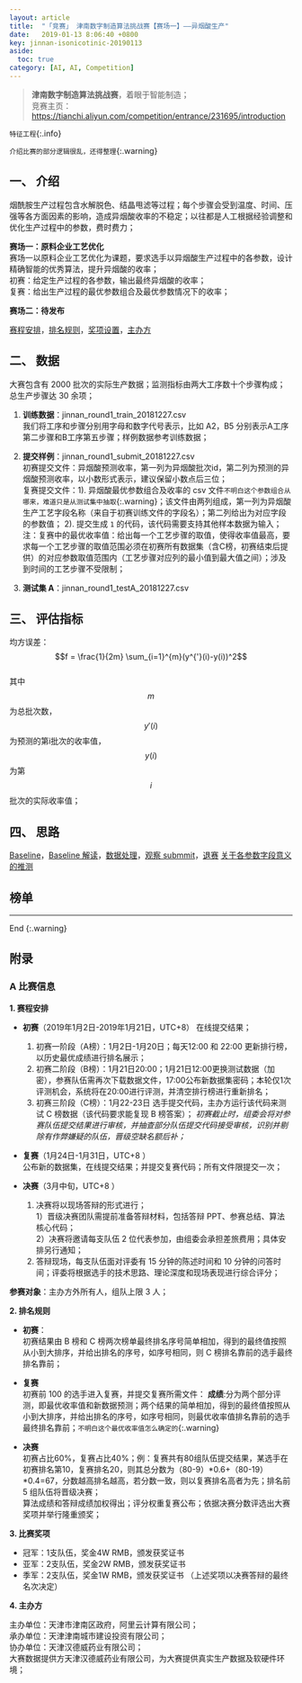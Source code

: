```yaml
---
layout: article
title:  "「竞赛」 津南数字制造算法挑战赛【赛场一】——异烟酸生产"
date:   2019-01-13 8:06:40 +0800
key: jinnan-isonicotinic-20190113
aside:
  toc: true
category: [AI, AI, Competition]
---
```


>**津南数字制造算法挑战赛**，着眼于智能制造；  
竞赛主页：<https://tianchi.aliyun.com/competition/entrance/231695/introduction>   

`特征工程`{:.info}  

`介绍比赛的部分逻辑很乱，还得整理`{:.warning}  

## 一、 介绍

烟酰胺生产过程包含水解脱色、结晶甩滤等过程；每个步骤会受到温度、时间、压强等各方面因素的影响，造成异烟酸收率的不稳定；以往都是人工根据经验调整和优化生产过程中的参数，费时费力；

**赛场一：原料企业工艺优化**  
赛场一以原料企业工艺优化为课题，要求选手以异烟酸生产过程中的各参数，设计精确智能的优秀算法，提升异烟酸的收率；   
初赛：给定生产过程的各参数，输出最终异烟酸的收率；  
复赛：给出生产过程的最优参数组合及最优参数情况下的收率；  

**赛场二：待发布﻿**  

[赛程安排](#schedule)，[排名规则](#rule)，[奖项设置](#awards)，[主办方](#organizers)  

## 二、 数据
大赛包含有 2000 批次的实际生产数据；监测指标由两大工序数十个步骤构成；总生产步骤达 30 余项；  
1. **训练数据**：jinnan_round1_train_20181227.csv  
我们将工序和步骤分别用字母和数字代号表示，比如 A2，B5 分别表示A工序第二步骤和B工序第五步骤；样例数据参考训练数据；  

2. **提交样例**：jinnan_round1_submit_20181227.csv   
初赛提交文件：异烟酸预测收率，第一列为异烟酸批次id，第二列为预测的异烟酸预测收率，以小数形式表示，建议保留小数点后三位；   
复赛提交文件：1). 异烟酸最优参数组合及收率的 csv 文件`不明白这个参数组合从哪来，难道只是从测试集中抽取`{:.warning}；该文件由两列组成，第一列为异烟酸生产工艺字段名称（来自于初赛训练文件的字段名）；第二列给出为对应字段的参数值； 2). 提交生成 `1` 的代码，该代码需要支持其他样本数据为输入；  
注：复赛中的最优收率值：给出每一个工艺步骤的取值，使得收率值最高，要求每一个工艺步骤的取值范围必须在初赛所有数据集（含C榜，初赛结束后提供）的对应参数取值范围内（工艺步骤对应列的最小值到最大值之间）；涉及到时间的工艺步骤不受限制；  

3. **测试集 A**：jinnan_round1_testA_20181227.csv


## 三、 评估指标
均方误差：$$f = \frac{1}{2m} \sum_{i=1}^{m}(y^{'}(i)-y(i))^2$$  
其中 $$m$$ 为总批次数，$$y'(i)$$ 为预测的第i批次的收率值，$$y(i)$$ 为第 $$i$$ 批次的实际收率值；  

## 四、 思路
[Baseline](https://tianchi.aliyun.com/notebook-ai/detail?postId=41822)，[Baseline 解读](https://tianchi.aliyun.com/notebook-ai/detail?postId=43128)，[数据处理](https://tianchi.aliyun.com/notebook-ai/detail?postId=43680)，[观察 submmit](https://tianchi.aliyun.com/notebook-ai/detail?postId=43726)，[退赛](https://tianchi.aliyun.com/notebook-ai/detail?postId=43682)
[关于各参数字段意义的推测](https://tianchi.aliyun.com/forum/postDetail?postId=42025)  

## 榜单




-------------------  
 End
{:.warning}  


## 附录
### A 比赛信息
<span id="schedule">**1. 赛程安排**</span>  
- **初赛**（2019年1月2日-2019年1月21日，UTC+8）
  在线提交结果；  
  1. 初赛一阶段（A榜）：1月2日-1月20日；每天12:00 和 22:00 更新排行榜，以历史最优成绩进行排名展示；  
  2. 初赛二阶段（B榜）：1月21日20:00；1月21日12:00更换测试数据（加密），参赛队伍需再次下载数据文件，17:00公布新数据集密码；本轮仅1次评测机会，系统将在20:00进行评测，并清空排行榜进行重新排名；  
  3. 初赛三阶段（C榜）：1月22-23日 选手提交代码，主办方运行该代码来测试 C 榜数据（该代码要求能复现 B 榜答案）；
  *初赛截止时，组委会将对参赛队伍提交结果进行审核，并抽查部分队伍提交代码接受审核，识别并剔除有作弊嫌疑的队伍，晋级空缺名额后补；*  

- **复赛**（1月24日-1月31日，UTC+8 ）  
  公布新的数据集，在线提交结果；并提交复赛代码；所有文件限提交一次；    


- **决赛**（3月中旬，UTC+8 ）
  1. 决赛将以现场答辩的形式进行；  
    1）晋级决赛团队需提前准备答辩材料，包括答辩 PPT、参赛总结、算法核心代码；  
    2）决赛将邀请每支队伍 2 位代表参加，由组委会承担差旅费用；具体安排另行通知；  
  2. 答辩现场，每支队伍面对评委有 15 分钟的陈述时间和 10 分钟的问答时间；评委将根据选手的技术思路、理论深度和现场表现进行综合评分；


**参赛对象**：主办方外所有人，组队上限 3 人；  

<span id="rule">**2. 排名规则**</span>  
- **初赛**：  
初赛结果由 B 榜和 C 榜两次榜单最终排名序号简单相加，得到的最终值按照从小到大排序，并给出排名的序号，如序号相同，则 C 榜排名靠前的选手最终排名靠前；  
- **复赛**  
初赛前 100 的选手进入复赛，并提交复赛所需文件：
**成绩**:分为两个部分评测，即最优收率值和新数据预测；两个结果的简单相加，得到的最终值按照从小到大排序，并给出排名的序号，如序号相同，则最优收率值排名靠前的选手最终排名靠前；`不明白这个最优收率值怎么确定的`{:.warning}  

- **决赛**  
初赛占比60%，复赛占比40%；例：复赛共有80组队伍提交结果，某选手在初赛排名第10，复赛排名20，则其总分数为（80-9）*0.6+（80-19）*0.4=67，分数越高排名越高，若分数一致，则以复赛排名高者为先；排名前 5 组队伍将晋级决赛；  
算法成绩和答辩成绩加权得出；评分权重复赛公布；依据决赛分数评选出大赛奖项并举行隆重颁奖；   

<span id="awards">**3. 比赛奖项**</span>  

- 冠军：1支队伍，奖金4W RMB，颁发获奖证书
- 亚军：2支队伍，奖金2W RMB，颁发获奖证书
- 季军：2支队伍，奖金1W RMB，颁发获奖证书
（上述奖项以决赛答辩的最终名次决定）

<span id="organizers">**4. 主办方**</span>  

主办单位：天津市津南区政府，阿里云计算有限公司；  
承办单位：天津津南城市建设投资有限公司；  
协办单位：天津汉德威药业有限公司；  
大赛数据提供方天津汉德威药业有限公司，为大赛提供真实生产数据及软硬件环境；  
